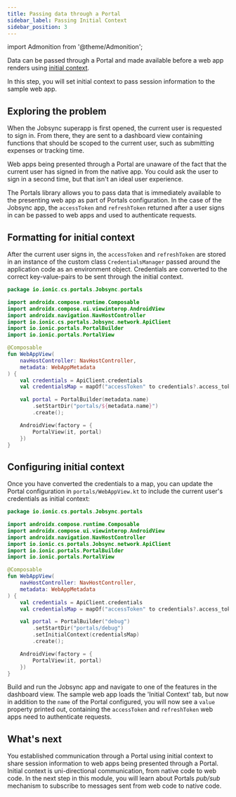 ```yaml
---
title: Passing data through a Portal
sidebar_label: Passing Initial Context
sidebar_position: 3
---
```


import Admonition from '@theme/Admonition';

Data can be passed through a Portal and made available before a web app renders using <a href="https://ionic.io/docs/portals/choosing-a-communication#initial-context" target="_blank">initial context</a>. 

In this step, you will set initial context to pass session information to the sample web app.

## Exploring the problem

When the Jobsync superapp is first opened, the current user is requested to sign in. From there, they are sent to a dashboard view containing functions that should be scoped to the current user, such as submitting expenses or tracking time. 

Web apps being presented through a Portal are unaware of the fact that the current user has signed in from the native app. You could ask the user to sign in a second time, but that isn't an ideal user experience.

The Portals library allows you to pass data that is immediately available to the presenting web app as part of Portals configuration. In the case of the Jobsync app, the `accessToken` and `refreshToken` returned after a user signs in can be passed to web apps and used to authenticate requests. 

## Formatting for initial context

After the current user signs in, the `accessToken` and `refreshToken` are stored in an instance of the custom class `CredentialsManager` passed around the application code as an environment object. Credentials are converted to the correct key-value-pairs to be sent through the initial context.

```kotlin portals/WebAppView.kt focus=16
package io.ionic.cs.portals.Jobsync.portals

import androidx.compose.runtime.Composable
import androidx.compose.ui.viewinterop.AndroidView
import androidx.navigation.NavHostController
import io.ionic.cs.portals.Jobsync.network.ApiClient
import io.ionic.portals.PortalBuilder
import io.ionic.portals.PortalView

@Composable
fun WebAppView(
    navHostController: NavHostController,
    metadata: WebAppMetadata
) {
    val credentials = ApiClient.credentials
    val credentialsMap = mapOf("accessToken" to credentials?.access_token, "refreshToken" to credentials?.refresh_token)

    val portal = PortalBuilder(metadata.name)
        .setStartDir("portals/${metadata.name}")
        .create();

    AndroidView(factory = {
        PortalView(it, portal)
    })
}
```

## Configuring initial context

Once you have converted the credentials to a map, you can update the Portal configuration in `portals/WebAppView.kt` to include the current user's credentials as initial context:

```kotlin portals/WebAppView.kt focus=21
package io.ionic.cs.portals.Jobsync.portals

import androidx.compose.runtime.Composable
import androidx.compose.ui.viewinterop.AndroidView
import androidx.navigation.NavHostController
import io.ionic.cs.portals.Jobsync.network.ApiClient
import io.ionic.portals.PortalBuilder
import io.ionic.portals.PortalView

@Composable
fun WebAppView(
    navHostController: NavHostController,
    metadata: WebAppMetadata
) {
    val credentials = ApiClient.credentials
    val credentialsMap = mapOf("accessToken" to credentials?.access_token, "refreshToken" to credentials?.refresh_token)

    val portal = PortalBuilder("debug")
        .setStartDir("portals/debug")
        .setInitialContext(credentialsMap)
        .create();

    AndroidView(factory = {
        PortalView(it, portal)
    })
}
```

Build and run the Jobsync app and navigate to one of the features in the dashboard view. The sample web app loads the 'Initial Context' tab, but now in addition to the `name` of the Portal configured, you will now see a `value` property printed out, containing the `accessToken` and `refreshToken` web apps need to authenticate requests. 

## What's next

You established communication through a Portal using initial context to share session information to web apps being presented through a Portal. Initial context is uni-directional communication, from native code to web code. In the next step in this module, you will learn about Portals *pub/sub* mechanism to subscribe to messages sent from web code to native code.
